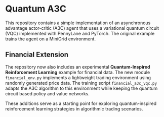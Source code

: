 # Quantum A3C

This repository contains a simple implementation of an asynchronous advantage actor-critic (A3C) agent that uses a variational quantum circuit (VQC) implemented with PennyLane and PyTorch. The original example trains the agent on a MiniGrid environment.

## Financial Extension

The repository now also includes an experimental **Quantum-Inspired Reinforcement Learning** example for financial data. The new module `financial_env.py` implements a lightweight trading environment using randomly generated price data. The training script `financial_a3c_vqc.py` adapts the A3C algorithm to this environment while keeping the quantum circuit based policy and value networks.

These additions serve as a starting point for exploring quantum-inspired reinforcement learning strategies in algorithmic trading scenarios.
